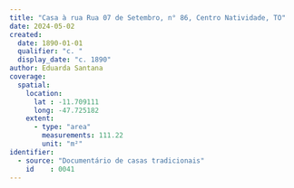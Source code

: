 ```yaml
---
title: "Casa à rua Rua 07 de Setembro, n° 86, Centro Natividade, TO"
date: 2024-05-02
created:
  date: 1890-01-01
  qualifier: "c. "
  display_date: "c. 1890"
author: Eduarda Santana
coverage:
  spatial:
    location:
      lat : -11.709111
      long: -47.725182
    extent:
      - type: "area"
        measurements: 111.22
        unit: "m²"
identifier:
  - source: "Documentário de casas tradicionais"
    id    : 0041
---
```

